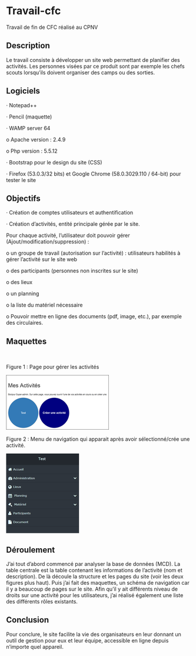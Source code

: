 # Travail-cfc
Travail de fin de CFC réalisé au CPNV



## **Description** 

Le travail consiste à développer un site web permettant de planifier des activités. Les personnes visées par ce produit sont par exemple les chefs scouts lorsqu’ils doivent organiser des camps ou des sorties.

 

## **Logiciels**

·     Notepad++

·     Pencil (maquette)

·     WAMP server 64

o     Apache version : 2.4.9

o     Php version : 5.5.12

·     Bootstrap pour le design du site (CSS)

·     Firefox (53.0.3/32 bits) et Google Chrome (58.0.3029.110 / 64-bit) pour tester le site 

## **Objectifs** 

·     Création de comptes utilisateurs et authentification

·     Création d’activités, entité principale gérée par le site. 

Pour chaque activité, l’utilisateur doit pouvoir gérer (Ajout/modification/suppression) :

o     un groupe de travail (autorisation sur l’activité) : utilisateurs habilités à gérer l’activité sur le site web

o     des participants (personnes non inscrites sur le site)

o     des lieux

o     un planning 

o     la liste du matériel nécessaire

o     Pouvoir mettre en ligne des documents (pdf, image, etc.), par exemple des circulaires.

 



## Maquettes 

​                               

Figure 1 : Page pour gérer les activités

 ![activite](documentation/image/activite.png)

Figure 2 : Menu de navigation qui apparait après avoir sélectionné/crée une activité.

 ![menu-navigation](documentation/image/menu-navigation.png)

## **Déroulement**

J’ai tout d’abord commencé par analyser la base de données (MCD). La table centrale est la table contenant les informations de l’activité (nom et description). De là découle la structure et les pages du site (voir les deux figures plus haut). Puis j’ai fait des maquettes, un schéma de navigation car il y a beaucoup de pages sur le site. Afin qu’il y ait différents niveau de droits sur une activité pour les utilisateurs, j’ai réalisé également une liste des différents rôles existants.

 

## **Conclusion** 

Pour conclure, le site facilite la vie des organisateurs en leur donnant un outil de gestion pour eux et leur équipe, accessible en ligne depuis n’importe quel appareil.